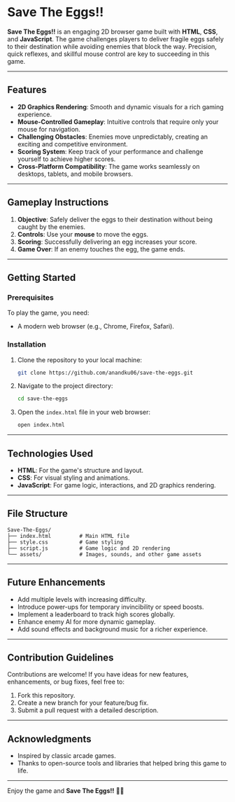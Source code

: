 # Save The Eggs!!

**Save The Eggs!!** is an engaging 2D browser game built with **HTML**, **CSS**, and **JavaScript**. The game challenges players to deliver fragile eggs safely to their destination while avoiding enemies that block the way. Precision, quick reflexes, and skillful mouse control are key to succeeding in this game.

---

## Features

- **2D Graphics Rendering**: Smooth and dynamic visuals for a rich gaming experience.
- **Mouse-Controlled Gameplay**: Intuitive controls that require only your mouse for navigation.
- **Challenging Obstacles**: Enemies move unpredictably, creating an exciting and competitive environment.
- **Scoring System**: Keep track of your performance and challenge yourself to achieve higher scores.
- **Cross-Platform Compatibility**: The game works seamlessly on desktops, tablets, and mobile browsers.

---

## Gameplay Instructions

1. **Objective**: Safely deliver the eggs to their destination without being caught by the enemies.
2. **Controls**: Use your **mouse** to move the eggs.
3. **Scoring**: Successfully delivering an egg increases your score.
4. **Game Over**: If an enemy touches the egg, the game ends.

---

## Getting Started

### Prerequisites

To play the game, you need:
- A modern web browser (e.g., Chrome, Firefox, Safari).

### Installation

1. Clone the repository to your local machine:
   ```bash
   git clone https://github.com/anandku06/save-the-eggs.git
   ```

2. Navigate to the project directory:
   ```bash
   cd save-the-eggs
   ```

3. Open the `index.html` file in your web browser:
   ```bash
   open index.html
   ```

---

## Technologies Used

- **HTML**: For the game's structure and layout.
- **CSS**: For visual styling and animations.
- **JavaScript**: For game logic, interactions, and 2D graphics rendering.

---

## File Structure

```
Save-The-Eggs/
├── index.html         # Main HTML file
├── style.css          # Game styling
├── script.js          # Game logic and 2D rendering
└── assets/            # Images, sounds, and other game assets
```

---

## Future Enhancements

- Add multiple levels with increasing difficulty.
- Introduce power-ups for temporary invincibility or speed boosts.
- Implement a leaderboard to track high scores globally.
- Enhance enemy AI for more dynamic gameplay.
- Add sound effects and background music for a richer experience.

---

## Contribution Guidelines

Contributions are welcome! If you have ideas for new features, enhancements, or bug fixes, feel free to:
1. Fork this repository.
2. Create a new branch for your feature/bug fix.
3. Submit a pull request with a detailed description.

---

## Acknowledgments

- Inspired by classic arcade games.
- Thanks to open-source tools and libraries that helped bring this game to life.

---

Enjoy the game and **Save The Eggs!!** 🥚🐥
